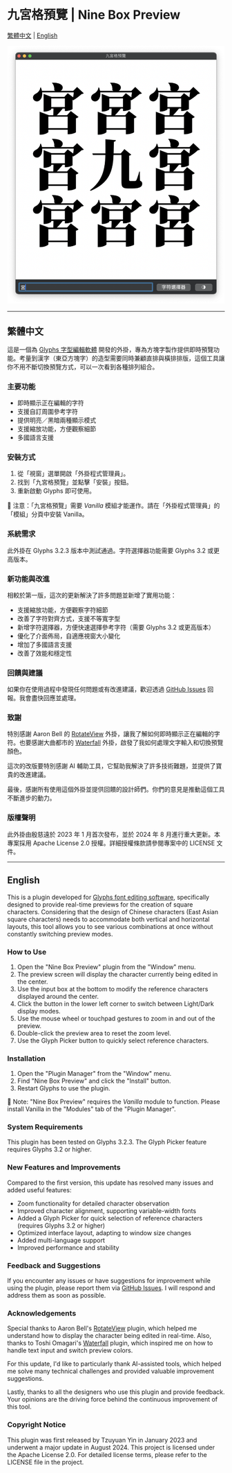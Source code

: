 # 九宮格預覽 | Nine Box Preview

[繁體中文](#繁體中文) | [English](#english)

![九宮格預覽視窗](NineBoxView_image2.png "九宮格預覽")

---

## 繁體中文

這是一個為 [Glyphs 字型編輯軟體](http://glyphsapp.com/) 開發的外掛，專為方塊字製作提供即時預覽功能。考量到漢字（東亞方塊字）的造型需要同時兼顧直排與橫排排版，這個工具讓你不用不斷切換預覽方式，可以一次看到各種排列組合。

### 主要功能

- 即時顯示正在編輯的字符
- 支援自訂周圍參考字符
- 提供明亮／黑暗兩種顯示模式
- 支援縮放功能，方便觀察細節
- 多國語言支援

### 安裝方式

1. 從「視窗」選單開啟「外掛程式管理員」。
2. 找到「九宮格預覽」並點擊「安裝」按鈕。
3. 重新啟動 Glyphs 即可使用。

🌿 注意：「九宮格預覽」需要 *Vanilla* 模組才能運作。請在「外掛程式管理員」的「模組」分頁中安裝 Vanilla。

### 系統需求

此外掛在 Glyphs 3.2.3 版本中測試通過。字符選擇器功能需要 Glyphs 3.2 或更高版本。

### 新功能與改進

相較於第一版，這次的更新解決了許多問題並新增了實用功能：

- 支援縮放功能，方便觀察字符細節
- 改善了字符對齊方式，支援不等寬字型
- 新增字符選擇器，方便快速選擇參考字符（需要 Glyphs 3.2 或更高版本）
- 優化了介面佈局，自適應視窗大小變化
- 增加了多國語言支援
- 改善了效能和穩定性

### 回饋與建議

如果你在使用過程中發現任何問題或有改進建議，歡迎透過 [GitHub Issues](https://github.com/yintzuyuan/NineBoxView/issues) 回報。我會盡快回應並處理。

### 致謝

特別感謝 Aaron Bell 的 [RotateView](https://github.com/aaronbell/RotateView) 外掛，讓我了解如何即時顯示正在編輯的字符。也要感謝大曲都市的 [Waterfall](https://github.com/Tosche/Waterfall) 外掛，啟發了我如何處理文字輸入和切換預覽顏色。

這次的改版要特別感謝 AI 輔助工具，它幫助我解決了許多技術難題，並提供了寶貴的改進建議。

最後，感謝所有使用這個外掛並提供回饋的設計師們。你們的意見是推動這個工具不斷進步的動力。

### 版權聲明

此外掛由殷慈遠於 2023 年 1 月首次發布，並於 2024 年 8 月進行重大更新。本專案採用 Apache License 2.0 授權。詳細授權條款請參閱專案中的 LICENSE 文件。

---

## English

This is a plugin developed for [Glyphs font editing software](http://glyphsapp.com/), specifically designed to provide real-time previews for the creation of square characters. Considering that the design of Chinese characters (East Asian square characters) needs to accommodate both vertical and horizontal layouts, this tool allows you to see various combinations at once without constantly switching preview modes.

### How to Use

1. Open the "Nine Box Preview" plugin from the "Window" menu.
2. The preview screen will display the character currently being edited in the center.
3. Use the input box at the bottom to modify the reference characters displayed around the center.
4. Click the button in the lower left corner to switch between Light/Dark display modes.
5. Use the mouse wheel or touchpad gestures to zoom in and out of the preview.
6. Double-click the preview area to reset the zoom level.
7. Use the Glyph Picker button to quickly select reference characters.

### Installation

1. Open the "Plugin Manager" from the "Window" menu.
2. Find "Nine Box Preview" and click the "Install" button.
3. Restart Glyphs to use the plugin.

🌿 Note: "Nine Box Preview" requires the *Vanilla* module to function. Please install Vanilla in the "Modules" tab of the "Plugin Manager".

### System Requirements

This plugin has been tested on Glyphs 3.2.3. The Glyph Picker feature requires Glyphs 3.2 or higher.

### New Features and Improvements

Compared to the first version, this update has resolved many issues and added useful features:

- Zoom functionality for detailed character observation
- Improved character alignment, supporting variable-width fonts
- Added a Glyph Picker for quick selection of reference characters (requires Glyphs 3.2 or higher)
- Optimized interface layout, adapting to window size changes
- Added multi-language support
- Improved performance and stability

### Feedback and Suggestions

If you encounter any issues or have suggestions for improvement while using the plugin, please report them via [GitHub Issues](https://github.com/yintzuyuan/NineBoxView/issues). I will respond and address them as soon as possible.

### Acknowledgements

Special thanks to Aaron Bell's [RotateView](https://github.com/aaronbell/RotateView) plugin, which helped me understand how to display the character being edited in real-time. Also, thanks to Toshi Omagari's [Waterfall](https://github.com/Tosche/Waterfall) plugin, which inspired me on how to handle text input and switch preview colors.

For this update, I'd like to particularly thank AI-assisted tools, which helped me solve many technical challenges and provided valuable improvement suggestions.

Lastly, thanks to all the designers who use this plugin and provide feedback. Your opinions are the driving force behind the continuous improvement of this tool.

### Copyright Notice

This plugin was first released by Tzuyuan Yin in January 2023 and underwent a major update in August 2024. This project is licensed under the Apache License 2.0. For detailed license terms, please refer to the LICENSE file in the project.